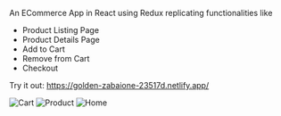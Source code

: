 An ECommerce App in React using Redux replicating functionalities like
- Product Listing Page
- Product Details Page
- Add to Cart
- Remove from Cart
- Checkout

Try it out: https://golden-zabaione-23517d.netlify.app/

![Cart](https://user-images.githubusercontent.com/26090486/194707777-842ab729-4348-4054-b472-82315271d92a.png)
![Product](https://user-images.githubusercontent.com/26090486/194707786-c402c7e9-9dd2-4bd2-833c-53e261ef0a99.png)
![Home](https://user-images.githubusercontent.com/26090486/194707790-e35098b5-f304-4997-9766-fee3f6d2f02e.png)
